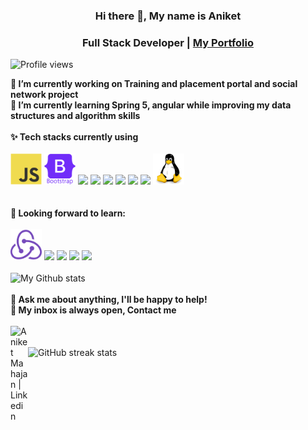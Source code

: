 
<h3 align="center"> Hi there 👋, My name is Aniket</h3>
<h3 align="center">Full Stack Developer | <a href="https://aniketmahajan007.github.io/aniketmahajan.github.io/"><b>My Portfolio</b> </a></h3>

![Profile views](https://gpvc.arturio.dev/aniketmahajan007)  

**🔭 I’m currently working on Training and placement portal and social network project**<br>
**🌱 I’m currently learning Spring 5, angular while improving my data structures and algorithm skills**
<br>
<br>
**✨ Tech stacks currently using** <br>
<br>
<code><a href="https://developer.mozilla.org/en-US/docs/Web/JavaScript" target="_blank"><img height="50" src="https://raw.githubusercontent.com/devicons/devicon/master/icons/javascript/javascript-original.svg"></a></code>
<code><a href="https://getbootstrap.com/" target="_blank"><img height="50" src="https://raw.githubusercontent.com/devicons/devicon/master/icons/bootstrap/bootstrap-plain-wordmark.svg"></a></code>
<code><a href="https://reactjs.org/" target="_blank"><img height="50" src="https://www.vectorlogo.zone/logos/reactjs/reactjs-ar21.svg"></a></code>
<code><a href="https://analytics.google.com/" target="_blank"><img height="50" src="https://www.vectorlogo.zone/logos/google_analytics/google_analytics-ar21.svg"></a></code>
<code><a href="https://git-scm.com/" target="_blank"><img height="50" src="https://www.vectorlogo.zone/logos/git-scm/git-scm-ar21.svg"></a></code>
<code><a href="https://www.mysql.com/" target="_blank"><img height="50" src="https://www.vectorlogo.zone/logos/mysql/mysql-ar21.svg"></a></code>
<code><a href="https://www.sqlite.org/" target="_blank"><img height="50" src="https://www.vectorlogo.zone/logos/sqlite/sqlite-ar21.svg"></a></code>
<code><a href="https://www.json.org/" target="_blank"><img height="50" src="https://www.vectorlogo.zone/logos/json/json-ar21.svg"></a></code>
<code><a href="https://www.linux.org/" target="_blank"><img height="50" src="https://raw.githubusercontent.com/devicons/devicon/master/icons/linux/linux-original.svg"></a></code>
<br>
<br>
<br>
**🌱 Looking forward to learn:** <br>
<br>
<code><a href="https://redux.js.org/" target="_blank"><img height="50" src="https://raw.githubusercontent.com/devicons/devicon/master/icons/redux/redux-original.svg"></a></code>
<code><a href="https://reactjs.org/" target="_blank"><img height="50" src="https://www.vectorlogo.zone/logos/reactjs/reactjs-ar21.svg"></a></code>
<code><a href="https://cloud.google.com/" target="_blank"><img height="50" src="https://www.vectorlogo.zone/logos/google_cloud/google_cloud-ar21.svg"></a></code>
<code><a href="https://aws.amazon.com/" target="_blank"><img height="50" src="https://www.vectorlogo.zone/logos/amazon_aws/amazon_aws-ar21.svg"></a></code>
<code><a href="https://spring.io/" target="_blank"><img height="50" src="https://mpng.subpng.com/20180328/ace/kisspng-spring-framework-representational-state-transfer-j-spring-5abb1a637c6711.3394662515222114275096.jpg"></a></code>
<br>
<br>
![My Github stats](https://github-readme-stats.vercel.app/api?username=aniketmahajan007&show_icons=true&hide_border=true)
<br>
<br>
**💬 Ask me about anything, I'll be happy to help!** <br>
**💬 My inbox is always open, Contact me**
<br>
<br>
<a href="https://www.linkedin.com/in/aniket-mahajan-27844313a/" target="_blank">
<img align="left" alt="Aniket Mahajan | Linkedin" width="28px" src="https://upload.wikimedia.org/wikipedia/commons/thumb/e/e9/Linkedin_icon.svg/1024px-Linkedin_icon.svg.png" />
</a>
<br><br>
![GitHub streak stats](https://github-readme-streak-stats.herokuapp.com/?user=aniketmahajan007)  
